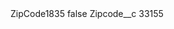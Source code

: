 <?xml version="1.0" encoding="UTF-8"?>
<CustomMetadata xmlns="http://soap.sforce.com/2006/04/metadata" xmlns:xsi="http://www.w3.org/2001/XMLSchema-instance" xmlns:xsd="http://www.w3.org/2001/XMLSchema">
    <label>ZipCode1835</label>
    <protected>false</protected>
    <values>
        <field>Zipcode__c</field>
        <value xsi:type="xsd:string">33155</value>
    </values>
</CustomMetadata>
